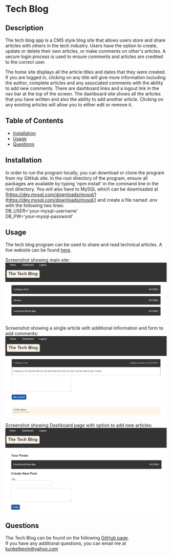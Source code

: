# Tech Blog

## Description

The tech blog app is a CMS style blog site that allows users store and share articles with others in the tech industry.  Users have the option to create, update or delete their own articles, or make comments on other's articles.  A secure login process is used to ensure comments and articles are credited to the correct user. 

The home site displays all the article titles and dates that they were created.  If you are logged in, clicking on any title will give more information including the author, complete articles and any associated comments with the ability to add new comments.  There are dashboard links and a logout link in the nav bar at the top of the screen.  The dashboard site shows all the articles that you have written and also the ability to add another article.  Clicking on any existing articles will allow you to either edit or remove it.

## Table of Contents

- [Installation](#installation)
- [Usage](#usage)
- [Questions](#questions)

## Installation

In order to run the program locally, you can download or clone the program from my GitHub site. In the root directory of the program, ensure all packages are available by typing 'npm install' in the command line in the root directory. You will also have to MySQL which can be downloaded at [https://dev.mysql.com/downloads/mysql/](https://dev.mysql.com/downloads/mysql/) and create a file named .env with the following two lines:<br />
DB_USER='your-mysql-username'<br />
DB_PW='your-mysql-password'<br />

## Usage

The tech blog program can be used to share and read technical articles.  A live website can be found [here](https://kunkelkevin-tech-blog.herokuapp.com/).

Screenshot showing main site:<br />
![Main Screenshot](/img/Screenshot-main.png "Main site with article titles")

Screenshot showing a single article with additional information and form to add comments:<br />
![Single Post Screenshot](/img/Screenshot-single.png "Single post page")

Screenshot showing Dashboard page with option to add new articles:<br />
![Dashboard Screenshot](/img/Screenshot-dashboard.png "Dashboard site")


## Questions

The Tech Blog can be found on the following [GitHub page](https://github.com/kunkelkevin/tech-blog).<br />If you have any additional questions, you can email me at [kunkelkevin@yahoo.com](mailto:kunkelkevin@yahoo.com)
